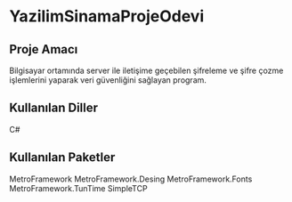 # YazilimSinamaProjeOdevi
Proje Amacı
---------------------------------------------------------
Bilgisayar ortamında server ile iletişime geçebilen şifreleme ve şifre çozme işlemlerini yaparak veri güvenliğini sağlayan program.

Kullanılan Diller
---------------------------------------------------------
C#

Kullanılan Paketler
---------------------------------------------------------
MetroFramework
MetroFramework.Desing
MetroFramework.Fonts
MetroFramework.TunTime
SimpleTCP

